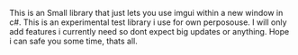 This is an Small library that just lets you use imgui within a new window in c#. This is an experimental test library i use for own perposouse. I will only add features i currently need so dont expect big updates or anything. Hope i can safe you some time, thats all.

